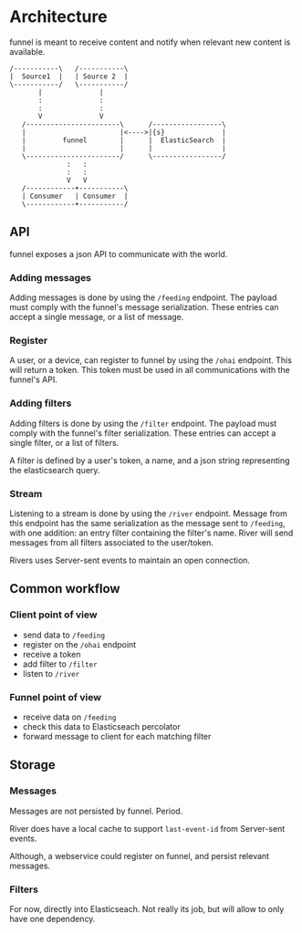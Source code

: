 # Architecture

funnel is meant to receive content and notify when relevant new content is
available.


    /-----------\   /-----------\
    |  Source1  |   | Source 2  |
    \-----------/   \-----------/
           |              |
           :              :
           :              :
           V              V
       /-----------------------\      /-----------------\
       |                       |<---->|{s}              |
       |         funnel        |      |  ElasticSearch  |
       |                       |      |                 |
       \-----------------------/      \-----------------/
                  :   :
                  :   :
                  V   V
       /------------+-----------\
       | Consumer   | Consumer  |
       \------------+-----------/

## API

funnel exposes a json API to communicate with the world.


### Adding messages

Adding messages is done by using the `/feeding` endpoint. The payload must
comply with the funnel's message serialization. These entries can accept a single
message, or a list of message.


### Register

A user, or a device, can register to funnel by using the `/ohai` endpoint.
This will return a token. This token must be used in all communications with the
funnel's API.


### Adding filters

Adding filters is done by using the `/filter` endpoint. The payload must
comply with the funnel's filter serialization. These entries can accept a single
filter, or a list of filters.

A filter is defined by a user's token, a name, and a json string representing the
elasticsearch query.


### Stream

Listening to a stream is done by using the `/river` endpoint.
Message from this endpoint has the same serialization as the message sent to
`/feeding`, with one addition: an entry filter containing the filter's name.
River will send messages from all filters associated to the user/token.

Rivers uses Server-sent events to maintain an open connection.


## Common workflow

### Client point of view

  * send data to `/feeding`
  * register on the `/ohai` endpoint
  * receive a token
  * add filter to `/filter`
  * listen to `/river`


### Funnel point of view

  * receive data on `/feeding`
  * check this data to Elasticseach percolator
  * forward message to client for each matching filter


## Storage

### Messages

Messages are not persisted by funnel. Period.

River does have a local cache to support `last-event-id` from Server-sent
events.

Although, a webservice could register on funnel, and persist relevant messages.


### Filters

For now, directly into Elasticseach. Not really its job, but will allow to only
have one dependency.
